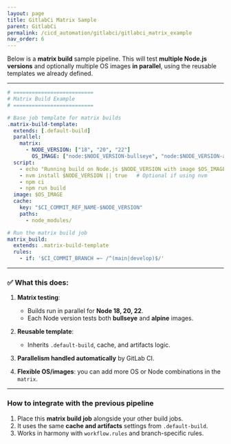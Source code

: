 ```yaml
---
layout: page
title: GitlabCi Matrix Sample
parent: GitlabCi
permalink: /cicd_automation/gitlabci/gitlabci_matrix_example
nav_order: 6
---
```


Below is a **matrix build** sample pipeline.  This will test **multiple Node.js versions** and optionally multiple OS images **in parallel**, using the reusable templates we already defined.

---

```yaml
# ==========================
# Matrix Build Example
# ==========================

# Base job template for matrix builds
.matrix-build-template:
  extends: [.default-build]
  parallel:
    matrix:
      - NODE_VERSION: ["18", "20", "22"]
        OS_IMAGE: ["node:$NODE_VERSION-bullseye", "node:$NODE_VERSION-alpine"]
  script:
    - echo "Running build on Node.js $NODE_VERSION with image $OS_IMAGE"
    - nvm install $NODE_VERSION || true   # Optional if using nvm
    - npm ci
    - npm run build
  image: $OS_IMAGE
  cache:
    key: "$CI_COMMIT_REF_NAME-$NODE_VERSION"
    paths:
      - node_modules/

# Run the matrix build job
matrix_build:
  extends: .matrix-build-template
  rules:
    - if: '$CI_COMMIT_BRANCH =~ /^(main|develop)$/'
```

---

### ✅ What this does:

1. **Matrix testing**:

   * Builds run in parallel for **Node 18, 20, 22**.
   * Each Node version tests both **bullseye** and **alpine** images.
2. **Reusable template**:

   * Inherits `.default-build`, cache, and artifacts logic.
3. **Parallelism handled automatically** by GitLab CI.
4. **Flexible OS/images**: you can add more OS or Node combinations in the `matrix`.

---

### How to integrate with the previous pipeline

1. Place this **matrix build job** alongside your other build jobs.
2. It uses the same **cache and artifacts** settings from `.default-build`.
3. Works in harmony with `workflow.rules` and branch-specific rules.



